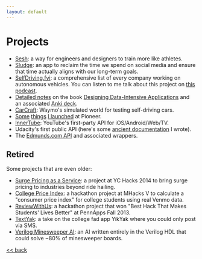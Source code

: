 ```yaml
---
layout: default
---
```


# Projects

* [Sesh](http://getsesh.io):
  a way for engineers and designers to train more like athletes.
* [Sludge](http://sludge.life):
  an app to reclaim the time we spend on social media and ensure that time
  actually aligns with our long-term goals.
* [SelfDriving.fyi](http://selfdriving.fyi):
  a comprehensive list of every company working on autonomous vehicles. You can listen to me
  talk about this project on
  [this podcast](https://podcast.matsherman.com/332-michel-bock-selfdrivingfyi-on-all-things-self-driving-cars/).
* [Detailed notes](https://github.com/michaelrbock/notes/tree/master/books/designing-data-intensive-applications)
  on the book [Designing Data-Intensive Applications](https://dataintensive.net/)
  and an associated [Anki deck](https://ankiweb.net/shared/info/648324831).
* [CarCraft](https://www.theatlantic.com/technology/archive/2017/08/inside-waymos-secret-testing-and-simulation-facilities/537648/):
  Waymo's simulated world for testing self-driving cars.
* [Some](https://pioneer.app/blog/pioneer-multiplayer/)
  [things](https://pioneer.app/blog/advisor-chat/) [I launched](https://pioneer.app/blog/the-infinite-tournament/)
  at Pioneer.
* [InnerTube](https://gizmodo.com/how-project-innertube-helped-pull-youtube-out-of-the-gu-1704946491):
  YouTube's first-party API for iOS/Android/Web/TV.
* Udacity's first public API
  (here's some [ancient documentation](https://s3.amazonaws.com/content.udacity-data.com/techdocs/UdacityCourseCatalogAPIDocumentation-v0.pdf) I wrote).
* The [Edmunds.com API](https://github.com/EdmundsAPI) and associated wrappers.

## Retired

Some projects that are even older:

* [Surge Pricing as a Service](https://devpost.com/software/surge-pricing-as-a-service): a project at YC Hacks 2014 to bring surge pricing to industries beyond ride hailing.
* [College Price Index](https://devpost.com/software/college-price-index): a hackathon project at MHacks V to calculate a "consumer price index" for college students using real Venmo data.
* [ReviewWithUs](https://devpost.com/software/reviewwith-us): a hackathon project that won "Best Hack That Makes Students' Lives Better" at PennApps Fall 2013.
* [TextYak](https://github.com/michaelrbock/textyak): a take on the college fad app YikYak where you could only post via SMS.
* [Verilog Minesweeper AI](https://github.com/michaelrbock/verilog-minesweeper-solver): an AI written entirely in the Verilog HDL that could solve ~80% of minesweeper boards.

[<< back](/)

